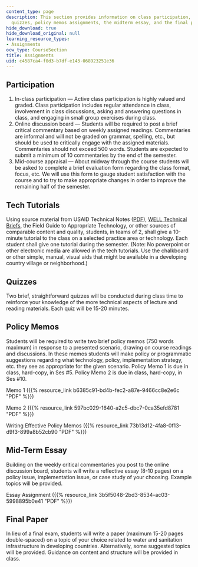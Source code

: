 ```yaml
---
content_type: page
description: This section provides information on class participation, tech tutorials,
  quizzes, policy memos assignments, the midterm essay, and the final paper.
hide_download: true
hide_download_original: null
learning_resource_types:
- Assignments
ocw_type: CourseSection
title: Assignments
uid: c4587ca4-f0d3-b7df-e143-068923251e36
---
```


Participation
-------------

1.  In-class participation — Active class participation is highly valued and graded. Class participation includes regular attendance in class, involvement in class discussions, asking and answering questions in class, and engaging in small group exercises during class.
2.  Online discussion board — Students will be required to post a brief critical commentary based on weekly assigned readings. Commentaries are informal and will not be graded on grammar, spelling, etc., but should be used to critically engage with the assigned materials. Commentaries should not exceed 500 words. Students are expected to submit a minimum of 10 commentaries by the end of the semester.
3.  Mid-course appraisal — About midway through the course students will be asked to complete a brief evaluation form regarding the class format, focus, etc. We will use this form to gauge student satisfaction with the course and to try to make appropriate changes in order to improve the remaining half of the semester.

Tech Tutorials
--------------

Using source material from USAID Technical Notes ([PDF](http://pdf.usaid.gov/pdf_docs/pbaab555.pdf)), [WELL Technical Briefs](https://www.lboro.ac.uk/orgs/well/resources/technical-briefs/technical-briefs.htm), the Field Guide to Appropriate Technology, or other sources of comparable content and quality, students, in teams of 2, shall give a 10-minute tutorial to the class on a selected practice area or technology. Each student shall give one tutorial during the semester. (Note: No powerpoint or other electronic media are allowed in the tech tutorials. Use the chalkboard or other simple, manual, visual aids that might be available in a developing country village or neighborhood.)

Quizzes
-------

Two brief, straightforward quizzes will be conducted during class time to reinforce your knowledge of the more technical aspects of lecture and reading materials. Each quiz will be 15-20 minutes.

Policy Memos
------------

Students will be required to write two brief policy memos (750 words maximum) in response to a presented scenario, drawing on course readings and discussions. In these memos students will make policy or programmatic suggestions regarding what technology, policy, implementation strategy, etc. they see as appropriate for the given scenario. Policy Memo 1 is due in class, hard-copy, in Ses #5. Policy Memo 2 is due in class, hard-copy, in Ses #10.

Memo 1 ({{% resource_link b6385c91-bd4b-fec2-a87e-9466cc8e2e6c "PDF" %}})

Memo 2 ({{% resource_link 597bc029-1640-a2c5-dbc7-0ca35efd8781 "PDF" %}})

Writing Effective Policy Memos ({{% resource_link 73b13d12-4fa8-0f13-d9f3-899a8b52cb90 "PDF" %}})

Mid-Term Essay
--------------

Building on the weekly critical commentaries you post to the online discussion board, students will write a reflective essay (8-10 pages) on a policy issue, implementation issue, or case study of your choosing. Example topics will be provided.

Essay Assignment ({{% resource_link 3b5f5048-2bd3-8534-ac03-5998895b0e41 "PDF" %}})

Final Paper
-----------

In lieu of a final exam, students will write a paper (maximum 15-20 pages double-spaced) on a topic of your choice related to water and sanitation infrastructure in developing countries. Alternatively, some suggested topics will be provided. Guidance on content and structure will be provided in class.